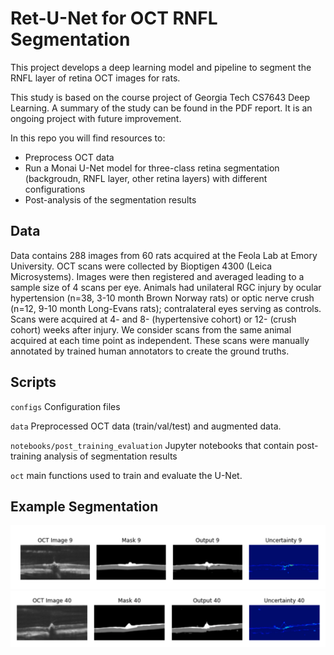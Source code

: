 # Ret-U-Net for OCT RNFL Segmentation

This project develops a deep learning model and pipeline to segment the RNFL layer of retina OCT images for rats.

This study is based on the course project of Georgia Tech CS7643 Deep Learning. A summary of the study can be found in the PDF report. It is an ongoing project with future improvement.

In this repo you will find resources to:
* Preprocess OCT data
* Run a Monai U-Net model for three-class retina segmentation (backgroudn, RNFL layer, other retina layers) with different configurations
* Post-analysis of the segmentation results


## Data 

Data contains 288 images from 60 rats acquired at the Feola Lab at Emory University. OCT scans were collected by Bioptigen 4300 (Leica Microsystems). Images were then registered and averaged leading to a sample size of 4 scans per eye. Animals had unilateral RGC injury by ocular hypertension (n=38, 3-10 month Brown Norway rats) or optic nerve crush (n=12, 9-10 month Long-Evans rats); contralateral eyes serving as controls. Scans were acquired at 4- and 8- (hypertensive cohort) or 12- (crush cohort) weeks after injury. We consider scans from the same animal acquired at each time point as independent.
These scans were manually annotated by trained human annotators to create the ground truths. 

## Scripts
`configs` Configuration files

`data` Preprocessed OCT data (train/val/test) and augmented data.

`notebooks/post_training_evaluation` Jupyter notebooks that contain post-training analysis of segmentation results

`oct` main functions used to train and evaluate the U-Net.

## Example Segmentation
![Test-9](https://github.com/EricMartin827/oct_segmentation/blob/master/examples/Test-9.png)
![Test-40](https://github.com/EricMartin827/oct_segmentation/blob/master/examples/Test-40.png)
